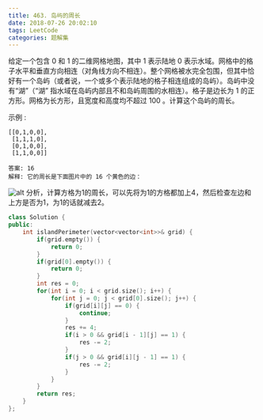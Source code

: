 ```yaml
---
title: 463. 岛屿的周长
date: 2018-07-26 20:02:10
tags: LeetCode
categories: 题解集
---
```


给定一个包含 0 和 1 的二维网格地图，其中 1 表示陆地 0 表示水域。网格中的格子水平和垂直方向相连（对角线方向不相连）。整个网格被水完全包围，但其中恰好有一个岛屿（或者说，一个或多个表示陆地的格子相连组成的岛屿）。岛屿中没有“湖”（“湖” 指水域在岛屿内部且不和岛屿周围的水相连）。格子是边长为 1 的正方形。网格为长方形，且宽度和高度均不超过 100 。计算这个岛屿的周长。

示例 :
```
[[0,1,0,0],
 [1,1,1,0],
 [0,1,0,0],
 [1,1,0,0]]

答案: 16
解释: 它的周长是下面图片中的 16 个黄色的边：
```

![alt](https://leetcode-cn.com/static/images/problemset/island.png)
分析，计算方格为1的周长，可以先将为1的方格都加上4，然后检查左边和上方是否为1，为1的话就减去2。


```cpp
class Solution {
public:
    int islandPerimeter(vector<vector<int>>& grid) {
        if(grid.empty()) {
            return 0;
        }
        if(grid[0].empty()) {
            return 0;
        }
        int res = 0;
        for(int i = 0; i < grid.size(); i++) {
            for(int j = 0; j < grid[0].size(); j++) {
                if(grid[i][j] == 0) {
                    continue;
                }
                res += 4;
                if(i > 0 && grid[i - 1][j] == 1) {
                    res -= 2;
                }
                if(j > 0 && grid[i][j - 1] == 1) {
                    res -= 2;
                }
            }
        }
        return res;
    }
};
```